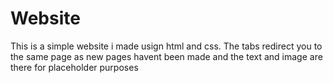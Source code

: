 # Website
This is a simple website i made usign html and css. The tabs redirect you to the same page as new pages havent been made and the text and image are there for placeholder purposes
